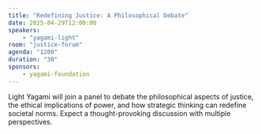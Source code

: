 ```yaml
---
title: "Redefining Justice: A Philosophical Debate"
date: 2025-04-29T12:00:00
speakers:
    - "yagami-light"
room: "justice-forum"
agenda: "1200"
duration: "30"
sponsors:
    - yagami-foundation
---
```


Light Yagami will join a panel to debate the philosophical aspects of justice, the ethical implications of power, and how strategic thinking can redefine societal norms. Expect a thought-provoking discussion with multiple perspectives.

